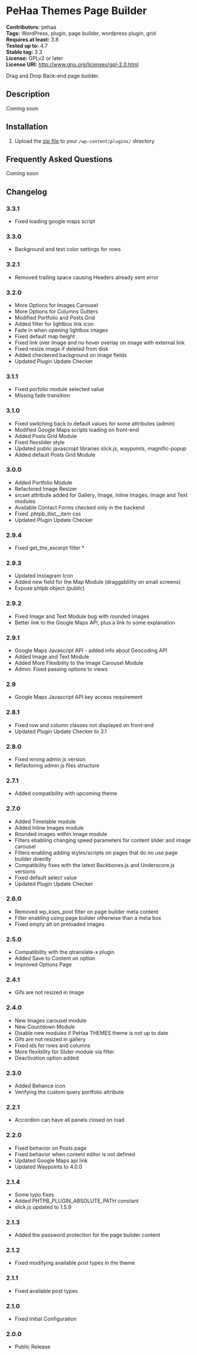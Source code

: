 # PeHaa Themes Page Builder #
**Contributors:** pehaa  
**Tags:** WordPress, plugin, page builder, wordpress plugin, grid  
**Requires at least:** 3.8  
**Tested up to:** 4.7  
**Stable tag:** 3.3  
**License:** GPLv2 or later  
**License URI:** http://www.gnu.org/licenses/gpl-2.0.html  

Drag and Drop Back-end page builder.

## Description ##

Coming soon

## Installation ##

1. Upload the [zip file](http://wptemplates.pehaa.com/wp-plugins/pht-page-builder/pht-page-builder.zip) to your `/wp-content/plugins/` directory

## Frequently Asked Questions ##

Coming soon

## Changelog ##

### 3.3.1 ###
* Fixed loading google maps script

### 3.3.0 ###
* Background and text color settings for rows

### 3.2.1 ###
* Removed trailing space causing Headers already sent error

### 3.2.0 ###
* More Options for Images Carousel
* More Options for Columns Gutters
* Modified Portfolio and Posts Grid
* Added filter for lightbox link icon
* Fade in when opening lightbox images
* Fixed default map height
* Fixed link over Image and no hover overlay on image with external link
* Fixed resize image if deleted from disk
* Added checkered background on image fields
* Updated Plugin Update Checker

### 3.1.1 ###
* Fixed porfolio module selected value
* Missing fade transition

### 3.1.0 ###
* Fixed switching back to default values for some attributes (admin)
* Modified Google Maps scripts loading on front-end
* Added Posts Grid Module
* Fixed flexslider style
* Updated public javascropt libraries slick.js, waypoints, magnific-popup
* Added default Posts Grid Module 

### 3.0.0 ###
* Added Portfolio Module
* Refactored Image Resizer
* srcset attribute added for Gallery, Image, Inline Images, Image and Text modules
* Available Contact Forms checked only in the backend
* Fixed .phtpb_tlist__item css
* Updated Plugin Update Checker

### 2.9.4 ###
* Fixed get_the_excerpt filter *

### 2.9.3 ###
* Updated Instagram Icon
* Added new field for the Map Module (draggablility on small screens)
* Expose phtpb object (public)

### 2.9.2 ###
* Fixed Image and Text Module bug with rounded images
* Better link to the Google Maps API, plus a link to some explanation

### 2.9.1 ###
* Google Maps Javascript API - added info about Geocoding API
* Added Image and Text Module
* Added More Flexibility to the Image Carousel Module
* Admin: Fixed passing options to views

### 2.9 ###
* Google Maps Javascript API key access requirement

### 2.8.1 ###
* Fixed row and column classes not displayed on front-end
* Updated Plugin Update Checker to 3.1

### 2.8.0 ###
* Fixed wrong admin js version
* Refactoring admin js files structure

### 2.7.1 ###
* Added compatibility with upcoming theme

### 2.7.0 ###
* Added Timetable module
* Added Inline Images module
* Rounded images within Image module
* Filters ebabling changing speed parameters for content slider and image carousel
* Filters enabling adding styles/scripts on pages that do no use page builder directly
* Compatibility fixes with the latest Backbones.js and Underscore.js versions
* Fixed default select value
* Updated Plugin Update Checker

### 2.6.0 ###
* Removed wp_kses_post filter on page builder meta content
* Filter enabling using page builder otherwise than a meta box
* Fixed empty alt on preloaded images

### 2.5.0 ###
* Compatibility with the qtranslate-x plugin
* Added Save to Content on option
* Improved Options Page

### 2.4.1 ###
* Gifs are not resized in image

### 2.4.0 ###
* New Images carousel module
* New Countdown Module
* Disable new modules if PeHaa THEMES theme is not up to date
* Gifs are not resized in gallery
* Fixed ids for rows and columns
* More flexibility for Slider module via filter
* Deactivation option added

### 2.3.0 ###
* Added Behance icon
* Verifying the custom query portfolio attribute

### 2.2.1 ###
* Accordion can have all panels closed on load

### 2.2.0 ###
* Fixed behavior on Posts page
* Fixed behavior when content editor is not defined
* Updated Google Maps api link
* Updated Waypoints to 4.0.0

### 2.1.4 ###
* Some typo fixes
* Added PHTPB_PLUGIN_ABSOLUTE_PATH constant
* slick.js updated to 1.5.9

### 2.1.3 ###
* Added the password protection for the page builder content

### 2.1.2 ###
* Fixed modifying available post types in the theme

### 2.1.1 ###
* Fixed available post types

### 2.1.0 ###
* Fixed Initial Configuration

### 2.0.0 ###
* Public Release